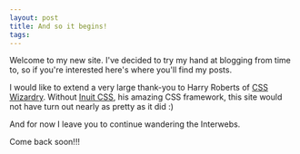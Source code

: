```yaml
---
layout: post
title: And so it begins!
tags: 
---
```

Welcome to my new site. I've decided to try my hand at blogging from time to,
so if you're interested here's where you'll find my posts.

I would like to extend a very large thank-you to Harry Roberts of [CSS
Wizardry](http://csswizardry.com). Without [Inuit
CSS](http://csswizardry.com/inuitcss/), his amazing CSS framework, this site
would not have turn out nearly as pretty as it did :)

And for now I leave you to continue wandering the Interwebs.

Come back soon!!!
